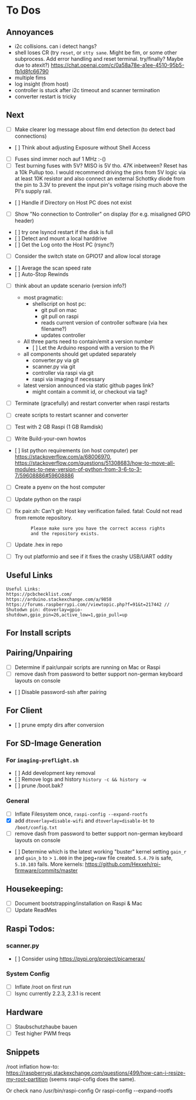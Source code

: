 # To Dos

## Annoyances
- i2c collisions. can i detect hangs?
- shell loses CR (try `reset`, or `stty sane`. Might be fim, or some other subprocess. Add error handling and reset terminal. try/finally? Maybe due to atexit?) https://chat.openai.com/c/0a58a78e-a1ee-4510-95b5-fb1d8fc66790
- multiple fims
- log insight (from host)
- controller is stuck after i2c timeout and scanner termination
- converter restart is tricky


## Next
- [ ] Make clearer log message about film end detection (to detect bad connections)
- [ ] Think about adjusting Exposure without Shell Access
- [ ] Fuses sind immer noch auf 1 MHz :-()
- [ ] Test burning fuses with 5V? MISO is 5V tho. 47K inbetween? Reset has a 10k Pullup too. I would recommend driving the pins from 5V logic via at least 10K resistor and also connect an external Schottky diode from the pin to 3.3V to prevent the input pin's voltage rising much above the PI's supply rail.
- [ ] Handle if Directory on Host PC does not exist
- [ ] Show "No connection to Controller" on display (for e.g. misaligned GPIO header)
- [ ] try one lsyncd restart if the disk is full
- [ ] Detect and mount a local harddrive
- [ ] Get the Log onto the Host PC (rsync?)
- [ ] Consider the switch state on GPIO17 and allow local storage
- [ ] Average the scan speed rate
- [ ] Auto-Stop Rewinds
- [ ] think about an update scenario (version info?)
    - most pragmatic:
        - shellscript on host pc:
            - git pull on mac
            - git pull on raspi
            - reads current version of controller software (via hex filename?)
            - updates controller
    - All three parts need to contain/emit a version number
        - [ ] Let the Arduino respond with a version to the Pi
    - all components should get updated separately
        - converter.py via git
        - scanner.py via git
        - controller via raspi via git
        - raspi via imaging if necessary
    - latest version announced via static github pages link?
        - might contain a commit id, or checkout via tag?

- [ ] Terminate (gracefully) and restart converter when raspi restarts
- [ ] create scripts to restart scanner and converter
- [ ] Test with 2 GB Raspi (1 GB Ramdisk)
- [ ] Write Build-your-own howtos
- [ ] list python requirements (on host computer) per https://stackoverflow.com/a/68006970, https://stackoverflow.com/questions/51308683/how-to-move-all-modules-to-new-version-of-python-from-3-6-to-3-7/59608886#59608886
- [ ] Create a pyenv on the host computer
- [ ] Update python on the raspi
- [ ] fix pair.sh: Can't git:
            Host key verification failed.
            fatal: Could not read from remote repository.

            Please make sure you have the correct access rights
            and the repository exists.
- [ ] Update .hex in repo
- [ ] Try out platformio and see if it fixes the crashy USB/UART oddity


## Useful Links
    Useful Links:
    https://pcbchecklist.com/
    https://arduino.stackexchange.com/a/9858
    https://forums.raspberrypi.com//viewtopic.php?f=91&t=217442 // Shutodwn pin: dtoverlay=gpio-shutdown,gpio_pin=26,active_low=1,gpio_pull=up

## For Install scripts

## Pairing/Unpairing
- [ ] Determine if pair/unpair scripts are running on Mac or Raspi
- [ ] remove dash from password to better support non-german keyboard layouts on console
- [ ] Disable password-ssh after pairing

## For Client 
- [ ] prune empty dirs after conversion 

## For SD-Image Generation 
### For `imaging-preflight.sh`
- [ ] Add development key removal 
- [ ] Remove logs and history `history -c && history -w`
- [ ] prune /boot.bak?

### General
- [ ] Inflate Filesystem once, `raspi-config --expand-rootfs`
- [x] add `dtoverlay=disable-wifi` and `dtoverlay=disable-bt` to `/boot/config.txt`
- [ ] remove dash from password to better support non-german keyboard layouts on console
- [ ] Determine which is the latest working "buster" kernel setting `gain_r` and `gain_b` to > `1.000` in the jpeg+raw file created. `5.4.79` is safe, `5.10.103` fails. More kernels: https://github.com/Hexxeh/rpi-firmware/commits/master

## Housekeeping:
- [ ] Document bootstrapping/installation on Raspi & Mac
- [ ] Update ReadMes

## Raspi Todos:
### scanner.py
- [ ] Consider using https://pypi.org/project/picamerax/

### System Config
- [ ] Inflate /root on first run
- [ ] lsync currently 2.2.3, 2.3.1 is recent

## Hardware
- [ ] Staubschutzhaube bauen
- [ ] Test higher PWM freqs

## Snippets
/root inflation how-to: https://raspberrypi.stackexchange.com/questions/499/how-can-i-resize-my-root-partition (seems raspi-cofig does the same). 

Or check nano /usr/bin/raspi-config
Or raspi-config --expand-rootfs